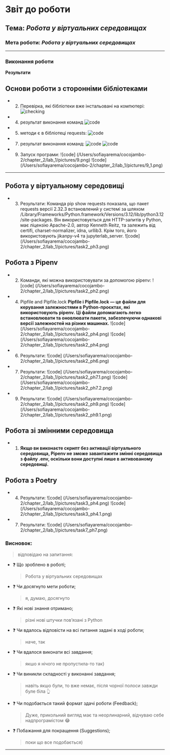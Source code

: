 # Звіт до роботи

## Тема: _Робота у віртуальних середовищах_

### Мета роботи: _Робота у віртуальних середовищах_

---

### Виконання роботи

**Результати**

## Основи роботи з сторонніми бібліотеками

- 2.  Перевірка, які бібліотеки вже інстальовані на компютері:
      ![checking](/Users/sofiayarema/cocojambo-2/chapter_2/lab_1/pictures/2.png)
- 4.  результат виконання команд
      ![code](/Users/sofiayarema/cocojambo-2/chapter_2/lab_1/pictures/4.png)
- 5.  методи є в бібліотеці requests:
      ![code](/Users/sofiayarema/cocojambo-2/chapter_2/lab_1/pictures/5.png)
- 7.  результат виконання команд:
      ![code](/Users/sofiayarema/cocojambo-2/chapter_2/lab_1/pictures/7.png)
      ![code](/workspaces/cocojambo/lab_4/pictures/7.png)
- 9. Запуск програми:
     ![code] (/Users/sofiayarema/cocojambo-2/chapter_2/lab_1/pictures/9.png)
     ![code] (/Users/sofiayarema/cocojambo-2/chapter_2/lab_1/pictures/9_1.png)

---

## Робота у віртуальному середовищі

- 3. Результати: Команда pip show requests показала, що пакет requests версії 2.32.3 встановлений у системі за шляхом /Library/Frameworks/Python.framework/Versions/3.12/lib/python3.12/site-packages. Він використовується для HTTP-запитів у Python, має ліцензію Apache-2.0, автор Kenneth Reitz, та залежить від certifi, charset-normalizer, idna, urllib3. Крім того, його використовують jikanpy-v4 та jupyterlab_server.
     ![code] (/Users/sofiayarema/cocojambo-2/chapter_2/lab_1/pictures/task2_ph3.png)

## Робота з Pipenv

- 2. Команди, які можна використовувати за допомогою pipenv:
     ![code] (/Users/sofiayarema/cocojambo-2/chapter_2/lab_1/pictures/task2_ph2.png)
- 4.  Pipfile and Pipfile.lock
      **Pipfile і Pipfile.lock — це файли для керування залежностями в Python-проєктах, які використовують pipenv.**
      **Ці файли допомагають легко встановлювати та оновлювати пакети, забезпечуючи однакові версії залежностей на різних машинах.**
      ![code] (/Users/sofiayarema/cocojambo-2/chapter_2/lab_1/pictures/task2_ph4.png)
      ![code] (/Users/sofiayarema/cocojambo-2/chapter_2/lab_1/pictures/task2_ph4.png)
- 6. Результати:
     ![code] (/Users/sofiayarema/cocojambo-2/chapter_2/lab_1/pictures/task2_ph6.png)
- 7. Результати:
     ![code] (/Users/sofiayarema/cocojambo-2/chapter_2/lab_1/pictures/task2_ph7.1.png)
     ![code] (/Users/sofiayarema/cocojambo-2/chapter_2/lab_1/pictures/task2_ph7.2.png)
- 9. Результати:
     ![code] (/Users/sofiayarema/cocojambo-2/chapter_2/lab_1/pictures/task2_ph9.png)
     ![code] (/Users/sofiayarema/cocojambo-2/chapter_2/lab_1/pictures/task2_ph9.1.png)

## Робота зі змінними середовища

- 1. **Якщо ви виконаєте скрипт без активації віртуального середовища, Pipenv не зможе завантажити змінні середовища з файлу .env, оскільки вони доступні лише в активованому середовищі.**

## Робота з Poetry

- 4. Результати:
     ![code] (/Users/sofiayarema/cocojambo-2/chapter_2/lab_1/pictures/task3_ph4.png)
     ![code] (/Users/sofiayarema/cocojambo-2/chapter_2/lab_1/pictures/task3_ph4.1.png)

- 7. Результати:
     ![code] (/Users/sofiayarema/cocojambo-2/chapter_2/lab_1/pictures/task7_ph7.png)

### Висновок:

> відповідаю на запитання:

- :question: Що зроблено в роботі;
  > Робота у віртуальних середовищах
- :question: Чи досягнуто мети роботи;
  > я, думаю, досягнуто
- :question: Які нові знання отримано;
  > різні нові штучки повʼязані з Python
- :question: Чи вдалось відповісти на всі питання задані в ході роботи;
  > наче, так
- :question: Чи вдалося виконати всі завдання;
  > якшо я нічого не пропустила-то так)
- :question: Чи виникли складності у виконанні завдання;
  > навіть якшо були, то вже немає, після чорної полоси завжди буле біла :point_up_2:
- :question: Чи подобається такий формат здачі роботи (Feedback);
  > Дуже, прикольний вигляд має та неорлинарний, відчуваю себе надпрограмістом :joy:
- :question: Побажання для покращення (Suggestions);
  > поки що все подобається)

---
